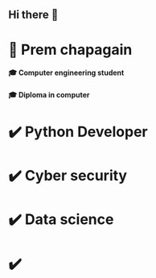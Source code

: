 ## Hi there 👋

# 🧍 Prem chapagain
####         🎓 Computer engineering student
#### 🎓 Diploma in computer


# ✔️ Python Developer
# ✔️ Cyber security 
# ✔️ Data science
# ✔️ 
